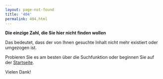 ```yaml
---
layout: page-not-found
title: '404'
permalink: 404.html
---
```


<p><strong>Die einzige Zahl, die Sie hier nicht finden wollen</strong></p>

<p>Das bedeutet, dass der von Ihnen gesuchte Inhalt nicht mehr existiert oder umgezogen ist.</p>

<p>Probieren Sie es am besten über die <span id="jump-to-search"><a> Suchfunktion </a></span> oder beginnen Sie auf der <a href="https://sdg-indikatoren.de">Startseite</a>.</p>


<p>Vielen Dank!</p>
